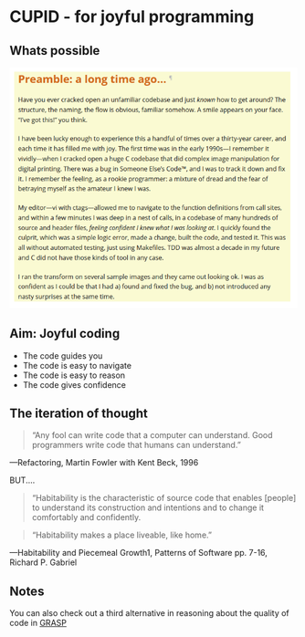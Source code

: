 ﻿# CUPID - for joyful programming

## Whats possible
![Preamble](../../Images/preamble.png)

## Aim: Joyful coding
* The code guides you
* The code is easy to navigate
* The code is easy to reason
* The code gives confidence

## The iteration of thought

> “Any fool can write code that a computer can understand. Good programmers write code that humans can understand.”

—Refactoring, Martin Fowler with Kent Beck, 1996

BUT....

> “Habitability is the characteristic of source code that enables [people] to understand its construction and intentions and to change it comfortably and confidently.

> “Habitability makes a place liveable, like home.”

—Habitability and Piecemeal Growth1, Patterns of Software pp. 7-16, Richard P. Gabriel

## Notes
You can also check out a third alternative in reasoning about the quality of code in [GRASP](https://www.kamilgrzybek.com/blog/posts/grasp-explained)